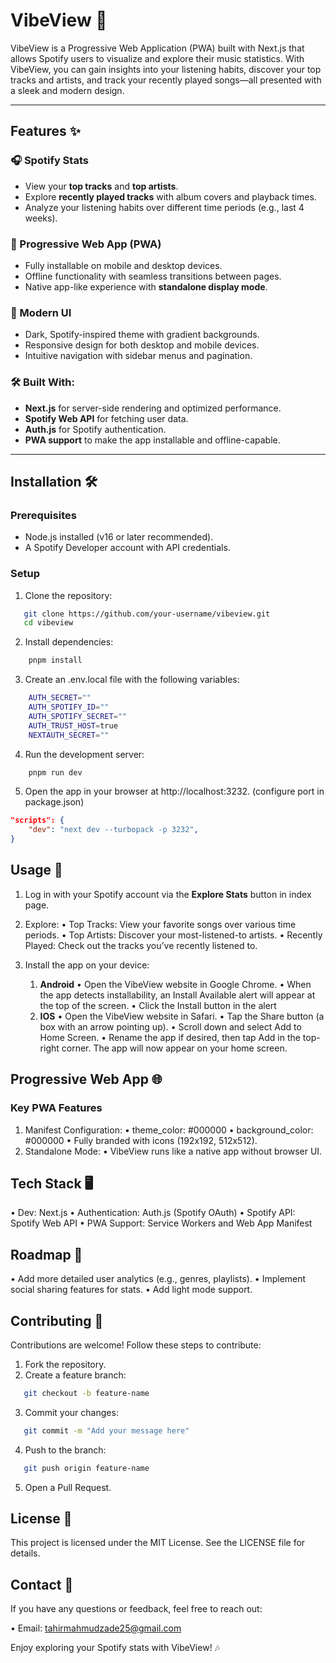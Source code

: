 # VibeView 🎵

VibeView is a Progressive Web Application (PWA) built with Next.js that allows Spotify users to visualize and explore their music statistics. With VibeView, you can gain insights into your listening habits, discover your top tracks and artists, and track your recently played songs—all presented with a sleek and modern design.

---

## Features ✨

### 🎧 Spotify Stats

- View your **top tracks** and **top artists**.
- Explore **recently played tracks** with album covers and playback times.
- Analyze your listening habits over different time periods (e.g., last 4 weeks).

### 📱 Progressive Web App (PWA)

- Fully installable on mobile and desktop devices.
- Offline functionality with seamless transitions between pages.
- Native app-like experience with **standalone display mode**.

### 🌟 Modern UI

- Dark, Spotify-inspired theme with gradient backgrounds.
- Responsive design for both desktop and mobile devices.
- Intuitive navigation with sidebar menus and pagination.

### 🛠️ Built With:

- **Next.js** for server-side rendering and optimized performance.
- **Spotify Web API** for fetching user data.
- **Auth.js** for Spotify authentication.
- **PWA support** to make the app installable and offline-capable.

---

## Installation 🛠️

### Prerequisites

- Node.js installed (v16 or later recommended).
- A Spotify Developer account with API credentials.

### Setup

1. Clone the repository:

```bash
   git clone https://github.com/your-username/vibeview.git
   cd vibeview
```

2. Install dependencies:

```bash
    pnpm install
```

3. Create an .env.local file with the following variables:

```bash
    AUTH_SECRET=""
    AUTH_SPOTIFY_ID=""
    AUTH_SPOTIFY_SECRET=""
    AUTH_TRUST_HOST=true
    NEXTAUTH_SECRET=""
```

4. Run the development server:

```bash
    pnpm run dev
```

5. Open the app in your browser at http://localhost:3232. (configure port in package.json)

```json
"scripts": {
    "dev": "next dev --turbopack -p 3232",
}
```

## Usage 📖

1. Log in with your Spotify account via the **Explore Stats** button in index page.
2. Explore:
   • Top Tracks: View your favorite songs over various time periods.
   • Top Artists: Discover your most-listened-to artists.
   • Recently Played: Check out the tracks you’ve recently listened to.
3. Install the app on your device:

   1. **Android**
      • Open the VibeView website in Google Chrome.
      • When the app detects installability, an Install Available alert will appear at the top of the screen.
      • Click the Install button in the alert
   2. **IOS**
      • Open the VibeView website in Safari.
      • Tap the Share button (a box with an arrow pointing up).
      • Scroll down and select Add to Home Screen.
      • Rename the app if desired, then tap Add in the top-right corner. The app will now appear on your home screen.

## Progressive Web App 🌐

### Key PWA Features

1. Manifest Configuration:
   • theme_color: #000000
   • background_color: #000000
   • Fully branded with icons (192x192, 512x512).
2. Standalone Mode:
   • VibeView runs like a native app without browser UI.

## Tech Stack 🖥️

• Dev: Next.js
• Authentication: Auth.js (Spotify OAuth)
• Spotify API: Spotify Web API
• PWA Support: Service Workers and Web App Manifest

## Roadmap 🚀

• Add more detailed user analytics (e.g., genres, playlists).
• Implement social sharing features for stats.
• Add light mode support.

## Contributing 🤝

Contributions are welcome! Follow these steps to contribute:

1. Fork the repository.
2. Create a feature branch:

```bash
   git checkout -b feature-name
```

3. Commit your changes:

```bash
   git commit -m "Add your message here"
```

4. Push to the branch:

```bash
   git push origin feature-name
```

5. Open a Pull Request.

## License 📝

This project is licensed under the MIT License. See the LICENSE file for details.

## Contact 📧

If you have any questions or feedback, feel free to reach out:

• Email: tahirmahmudzade25@gmail.com

Enjoy exploring your Spotify stats with VibeView! 🎶
